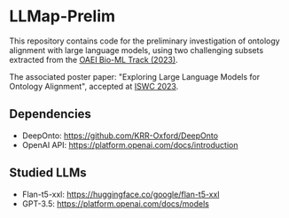 # LLMap-Prelim

This repository contains code for the preliminary investigation of ontology alignment with large language models, using two challenging subsets extracted from the [OAEI Bio-ML Track (2023)](https://www.cs.ox.ac.uk/isg/projects/ConCur/oaei/2023/index.html).

The associated poster paper: "Exploring Large Language Models for Ontology Alignment", accepted at [ISWC 2023](https://iswc2023.semanticweb.org/).

## Dependencies

- DeepOnto: https://github.com/KRR-Oxford/DeepOnto
- OpenAI API: https://platform.openai.com/docs/introduction

## Studied LLMs
- Flan-t5-xxl: https://huggingface.co/google/flan-t5-xxl
- GPT-3.5: https://platform.openai.com/docs/models
